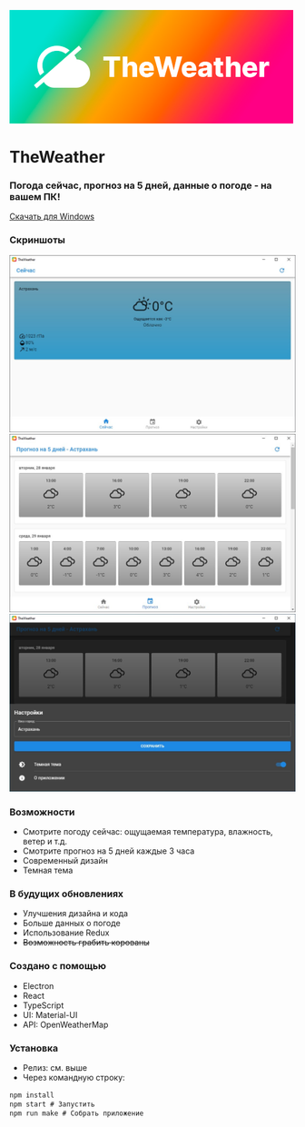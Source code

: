 ![cover](https://github.com/sk1nzz/theweather/raw/master/src/assets/app_cover.png)
# TheWeather
### Погода сейчас, прогноз на 5 дней, данные о погоде - на вашем ПК!
[Скачать для Windows](https://github.com/sk1nzz/theweather/releases/download/1.0.0/theweather-1.0.0.Setup.exe)

### Скриншоты
![1](https://github.com/sk1nzz/theweather/blob/master/screenshots/screenshot1.jpg)
![2](https://github.com/sk1nzz/theweather/blob/master/screenshots/screenshot2.jpg)
![3](https://github.com/sk1nzz/theweather/blob/master/screenshots/screenshot3.jpg)

### Возможности
* Смотрите погоду сейчас: ощущаемая температура, влажность, ветер и т.д.
* Смотрите прогноз на 5 дней каждые 3 часа
* Современный дизайн
* Темная тема

### В будущих обновлениях
* Улучшения дизайна и кода
* Больше данных о погоде
* Использование Redux
* ~~Возможность грабить корованы~~

### Создано с помощью
* Electron
* React
* TypeScript
* UI: Material-UI
* API: OpenWeatherMap

### Установка
* Релиз: см. выше
* Через командную строку:
```
npm install
npm start # Запустить
npm run make # Собрать приложение
```
